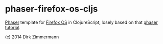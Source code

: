 phaser-firefox-os-cljs
======================

[Phaser][1] template for [Firefox OS][2] in ClojureScript, losely based on that [phaser tutorial][3].

(c) 2014 Dirk Zimmermann

[1]: https://phaser.io/
[2]: https://www.mozilla.org/en-US/firefox/os/
[3]: http://www.photonstorm.com/phaser/tutorial-making-your-first-phaser-game